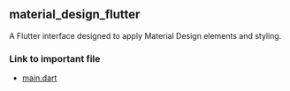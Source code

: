 ## material_design_flutter

A Flutter interface designed to apply Material Design elements and styling.

### Link to important file

- [main.dart](https://github.com/murguiRG/UX-subject/blob/46998f2857c71a5e27ad90762cfadc64dd529632/flutter_material_design_UI/lib/main.dart)
